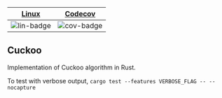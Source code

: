 | [Linux][lin-link] |  [Codecov][cov-link]  |
| :---------------: | :-------------------: |
| ![lin-badge]      | ![cov-badge]          |

[lin-badge]: https://github.com/phillyfan1138/cuckoo_rust/workflows/Rust/badge.svg
[lin-link]:  https://github.com/phillyfan1138/cuckoo_rust/actions
[cov-badge]: https://codecov.io/gh/phillyfan1138/cuckoo_rust/branch/master/graph/badge.svg
[cov-link]:  https://codecov.io/gh/phillyfan1138/cuckoo_rust

## Cuckoo

Implementation of Cuckoo algorithm in Rust.  

To test with verbose output,
`cargo test --features VERBOSE_FLAG -- --nocapture`
